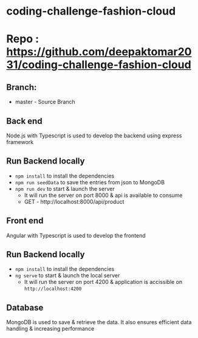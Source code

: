 # coding-challenge-fashion-cloud


# Repo : https://github.com/deepaktomar2031/coding-challenge-fashion-cloud
## Branch:
- master - Source Branch


## Back end
Node.js with Typescript is used to develop the backend using express framework

## Run Backend locally
- `npm install` to install the dependencies
- `npm run seedData` to save the entries from json to MongoDB
- `npm run dev` to start & launch the server
    - It will run the server on port 8000 & api is available to consume
    - GET - http://localhost:8000/api/product


## Front end
Angular with Typescript is used to develop the frontend

## Run Backend locally
- `npm install` to install the dependencies
- `ng serve` to start & launch the local server
    - It will run the server on port 4200 & application is accissible on `http://localhost:4200`


## Database
MongoDB is used to save & retrieve the data. It also ensures efficient data handling & increasing performance